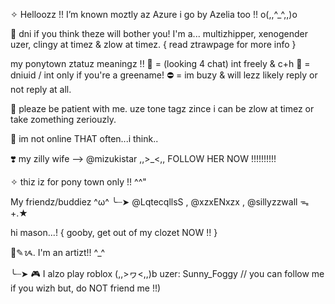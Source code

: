 ✧  Helloozz !! I’m known moztly az Azure i go by Azelia too !! o(,,^_^,,)o

🚫 dni if you think theze will bother you!
I'm a... multizhipper, xenogender uzer, clingy at timez & zlow at timez. { read ztrawpage for more info }

my ponytown ztatuz meaningz !!
💬 = (looking 4 chat) int freely & c+h
🌙 = dniuid / int only if you're a greename!
⛔️ = im buzy & will lezz likely reply or not reply at all.

🌈 pleaze be patient with me. uze tone tagz zince i can be zlow at timez or take zomething zeriouzly.

🍓 im not online THAT often...i think..

❣️ my zilly wife --> @mizukistar ,,>_<,, 
FOLLOW HER NOW !!!!!!!!!!

✧ thiz iz for pony town only !! ^^"

My friendz/buddiez ^ω^
╰┈➤ @LqtecqllsS , @xzxENxzx , @sillyzzwall ᯓ+.★

hi mason...!
{ gooby, get out of my clozet NOW !! }

🎨✎ᝰ. I'm an artizt!! ^_^

╰┈➤ 🎮 I alzo play roblox (,,>ヮ<,,)b
uzer: Sunny_Foggy // you can follow me if you wizh but, do NOT friend me !!)
